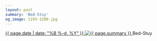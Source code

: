 ```yaml
---
layout: post
summary: 'Bed-Stuy'
og_image: 1193-1280.jpg
---
```


<p>
 <time>
  <a href="/1193">
   {{ page.date | date: "%B %-d, %Y" }}
  </a>
 </time>
 <a href="/1193">
  <img alt="{{ page.summary }}" data-taken="8/1/2020" sizes="(min-width: 700px) 50vw, calc(100vw - 2rem)" src="{{ site.assets_url }}/1193-640.jpg" srcset="{{ site.assets_url }}/1193-320.jpg 320w, {{ site.assets_url }}/1193-640.jpg 640w, {{ site.assets_url }}/1193-960.jpg 960w, {{ site.assets_url }}/1193-1280.jpg 1280w"/>
 </a>
 <span>
  Bed-Stuy
 </span>
</p>
